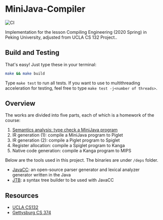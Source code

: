 # MiniJava-Compiler

![CI](https://github.com/magic3007/MiniJava-Compiler/workflows/CI/badge.svg?branch=master)

Implementation for the lesson Compiling Engineering (2020 Spring) in Peking University, adjusted from UCLA CS 132 Project..

## Build and Testing

That's easy! Just type these in your terminal:

```bash
make && make build
```

Type `make test` to run all tests. If you want to use to multithreading acceleration for testing, feel free to type `make test -j<number of threads>`.

## Overview

The works are divided into five parts, each of which is a homework of the course:

1. [Semantics analysis: type check a MiniJava program](./docs/type_check.md)
2. IR generation (1): compile a MiniJava program to Piglet
3. IR generation (2): compile a Piglet program to Spiglet
4. Register allocation: compile a Spiglet program to Kanga
5. Native code generation: compile a Kanga program to MIPS

Below are the tools used in this project. The binaries are under `/deps` folder.

- [JavaCC](https://javacc.github.io/javacc/): an open-source parser generator and lexical analyzer generator written in the Java
- [JTB](http://compilers.cs.ucla.edu/jtb/): a syntax tree builder to be used with JavaCC

## Resources

- [UCLA CS132](http://web.cs.ucla.edu/~palsberg/course/cs132/project.html)
- [Gettysburg CS 374](http://cs.gettysburg.edu/~tneller/cs374/)
